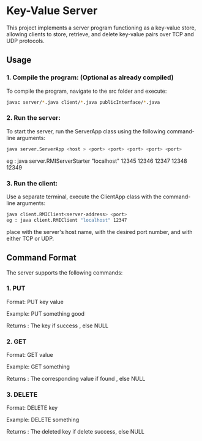 # Key-Value Server
This project implements a server program functioning as a key-value store, allowing clients to store, retrieve, and delete key-value pairs over TCP and UDP protocols.

## Usage

### 1. Compile the program: (Optional  as already compiled)
To compile the program, navigate to the src folder and execute:
```bash
javac server/*.java client/*.java publicInterface/*.java

```
### 2. Run the server:
To start the server, run the ServerApp class using the following command-line arguments:


```bash
java server.ServerApp <host > <port> <port> <port> <port> <port> 

```
eg : java server.RMIServerStarter  "localhost" 12345 12346 12347 12348 12349

### 3. Run the client:
Use a separate terminal, execute the ClientApp class with the  command-line arguments:
```bash
java client.RMIClient<server-address> <port>
eg : java client.RMIClient "localhost" 12347
```
place <host-name> with the server's host name, <port-number> with the desired port number, and <protocol> with either TCP or UDP.

## Command Format
The server supports the following commands:

### 1. PUT
Format: PUT key value

Example: PUT something good

Returns : The key  if success , else NULL


### 2. GET
Format: GET value

Example: GET something

Returns : The corresponding value if found , else NULL


### 3. DELETE
Format: DELETE key

Example: DELETE something

Returns : The deleted key if delete success, else NULL
